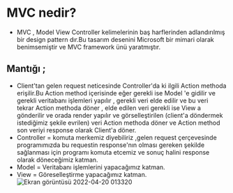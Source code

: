 # MVC nedir?
- MVC , Model View Controller kelimelerinin baş harflerinden adlandırılmış bir design pattern dır.Bu tasarım desenini Microsoft bir mimari olarak benimsemiştir ve MVC framework ünü yaratmıştır.
## Mantığı ;
- Client'tan gelen request neticesinde Controller'da ki ilgili Action methoda erişilir.Bu Action method içerisinde eğer gerekli ise Model 'e gidilir ve gerekli veritabanı işlemleri yapılır , gerekli veri elde edilir ve bu veri tekrar Action methoda döner , elde edilen veri gerekli ise View a gönderilir ve orada render yapılır ve görselleştirilen (client'a döndermek istediğimiz şekile evrilen) veri Action methoda döner ve Action method son veriyi response olarak Client'a döner.
- Controller = komuta merkemiz diyebiliriz ,gelen request çerçevesinde programımızda bu requestin response'nın olması gereken şekilde sağlanması için programı komuta etcemiz ve sonuç halini response olarak döneceğimiz katman.
- Model = Veritabanı işlemlerini yapacağımız katman.
- View = Göreselleştirme yapacağımız katman.
![Ekran görüntüsü 2022-04-20 013320](https://user-images.githubusercontent.com/89224500/164104872-ac4730b3-c5ad-45f1-85c5-24a01ae82650.png)
